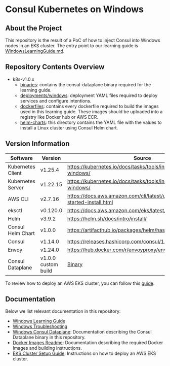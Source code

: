 # Consul Kubernetes on Windows

## About the Project

This repository is the result of a PoC of how to inject Consul into Windows nodes in an EKS cluster. The entry point to our learning guide is [WindowsLearningGuide.md](./WindowsLearningGuide.md).

## Repository Contents Overview

- k8s-v1.0.x
  - [binaries](k8s-v1.0.x/binaries/): contains the consul-dataplane binary required for the learning guide.
  - [deployments/windows](k8s-v1.0.x/deployments/windows/): deployment YAML files required to deploy services and configure intentions.
  - [dockerfiles](k8s-v1.0.x/dockerfiles/): contains every dockerfile required to build the images used in this learning guide. These images should be uploaded into a registry like Docker hub or AWS ECR.
  - [helm-charts](k8s-v1.0.x/helm-charts/): this directory contains the YAML file with the values to install a Linux cluster using Consul Helm chart.

## Version Information

|Software           |Version             |Source                                                                           |
|-------------------|--------------------|---------------------------------------------------------------------------------|
|Kubernetes Client  |v1.25.4             |<https://kubernetes.io/docs/tasks/tools/install-kubectl-windows/>                |
|Kubernetes Server  |v1.22.15            |<https://kubernetes.io/docs/tasks/tools/install-kubectl-windows/>                |
|AWS CLI            |v2.7.16             |<https://docs.aws.amazon.com/cli/latest/userguide/getting-started-install.html>  |
|eksctl             |v0.120.0            |<https://docs.aws.amazon.com/eks/latest/userguide/eksctl.html>                   |
|Helm               |v3.9.2              |<https://helm.sh/docs/intro/install/>                                            |
|Consul Helm Chart  |v1.0.0              |<https://artifacthub.io/packages/helm/hashicorp/consul>                          |
|Consul             |v1.14.0             |<https://releases.hashicorp.com/consul/1.14.0/>                                  |
|Envoy              |v1.24.0             |<https://hub.docker.com/r/envoyproxy/envoy-windows/tags>                         |
|Consul Dataplane   |v1.0.0 custom build | [Binary](k8s-v1.0.x/binaries/)                                                  |

To review how to deploy an AWS EKS cluster, you can follow this [guide](./k8s-v1.0.x/helm-charts/EKS-cluster-setup-guide.md).  

## Documentation

Below we list relevant documentation in this repository:

- [Windows Learning Guide](./WindowsLearningGuide.md)
- [Windows Troubleshooting](./WindowsTroubleshooting.md)
- [Windows Consul Dataplane](k8s-v1.0.x/binaries/windows-consul-dataplane.md): Documentation describing the Consul Dataplane binary in this repository.
- [Docker Images Readme](./k8s-v1.0.x/dockerfiles/README.md): Documentation describing the required Docker Images and building instructions.
- [EKS Cluster Setup Guide](./k8s-v1.0.x/helm-charts/EKS-cluster-setup-guide.md): Instructions on how to deploy an AWS EKS cluster.
